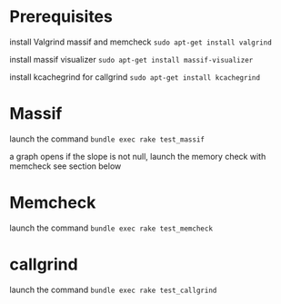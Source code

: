 Prerequisites
=============

install Valgrind massif and memcheck
`sudo apt-get install valgrind`

install massif visualizer
`sudo apt-get install massif-visualizer`

install kcachegrind for callgrind
`sudo apt-get install kcachegrind`

Massif
======

launch the command
`bundle exec rake test_massif`

a graph opens
if the slope is not null, launch the memory check with memcheck
see section below

Memcheck
========

launch the command
`bundle exec rake test_memcheck`

callgrind
=========

launch the command
`bundle exec rake test_callgrind`
